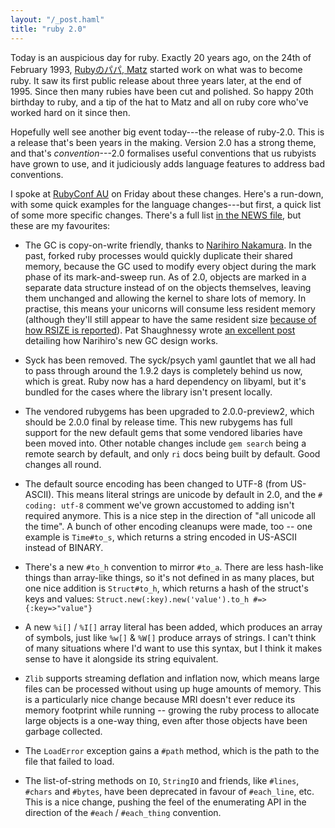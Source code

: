 ```yaml
---
layout: "/_post.haml"
title: "ruby 2.0"
---
```



Today is an auspicious day for ruby. Exactly 20 years ago, on the 24th of February 1993, [Rubyのパパ, Matz](https://twitter.com/yukihiro_matz) started work on what was to become ruby. It saw its first public release about three years later, at the end of 1995. Since then many rubies have been cut and polished. So happy 20th birthday to ruby, and a tip of the hat to Matz and all on ruby core who've worked hard on it since then.

Hopefully well see another big event today---the release of ruby-2.0. This is a release that's been years in the making. Version 2.0 has a strong theme, and that's _convention_---2.0 formalises useful conventions that us rubyists have grown to use, and it judiciously adds language features to address bad conventions.

I spoke at [RubyConf AU](http://www.rubyconf.org.au) on Friday about these changes. Here's a run-down, with some quick examples for the language changes---but first, a quick list of some more specific changes. There's a full list [in the NEWS file](https://github.com/ruby/ruby/blob/trunk/NEWS), but these are my favourites:

- The GC is copy-on-write friendly, thanks to [Narihiro Nakamura](https://twitter.com/nari_en). In the past, forked ruby processes would quickly duplicate their shared memory, because the GC used to modify every object during the mark phase of its mark-and-sweep run. As of 2.0, objects are marked in a separate data structure instead of on the objects themselves, leaving them unchanged and allowing the kernel to share lots of memory. In practise, this means your unicorns will consume less resident memory (although they'll still appear to have the same resident size [because of how RSIZE is reported](http://unix.stackexchange.com/a/34867)). Pat Shaughnessy wrote [an excellent post](http://patshaughnessy.net/2012/3/23/why-you-should-be-excited-about-garbage-collection-in-ruby-2-0) detailing how Narihiro's new GC design works.

- Syck has been removed. The syck/psych yaml gauntlet that we all had to pass through around the 1.9.2 days is completely behind us now, which is great. Ruby now has a hard dependency on libyaml, but it's bundled for the cases where the library isn't present locally.

- The vendored rubygems has been upgraded to 2.0.0-preview2, which should be 2.0.0 final by release time. This new rubygems has full support for the new default gems that some vendored libaries have been moved into. Other notable changes include `gem search` being a remote search by default, and only `ri` docs being built by default. Good changes all round.

- The default source encoding has been changed to UTF-8 (from US-ASCII). This means literal strings are unicode by default in 2.0, and the `# coding: utf-8` comment we've grown accustomed to adding isn't required anymore. This is a nice step in the direction of "all unicode all the time". A bunch of other encoding cleanups were made, too -- one example is `Time#to_s`, which returns a string encoded in US-ASCII instead of BINARY.

- There's a new `#to_h` convention to mirror `#to_a`. There are less hash-like things than array-like things, so it's not defined in as many places, but one nice addition is `Struct#to_h`, which returns a hash of the struct's keys and values: `Struct.new(:key).new('value').to_h #=> {:key=>"value"}`

- A new `%i[]` / `%I[]` array literal has been added, which produces an array of symbols, just like `%w[]` & `%W[]` produce arrays of strings. I can't think of many situations where I'd want to use this syntax, but I think it makes sense to have it alongside its string equivalent.

- `Zlib` supports streaming deflation and inflation now, which means large files can be processed without using up huge amounts of memory. This is a particularly nice change because MRI doesn't ever reduce its memory footprint while running -- growing the ruby process to allocate large objects is a one-way thing, even after those objects have been garbage collected.

- The `LoadError` exception gains a `#path` method, which is the path to the file that failed to load.

- The list-of-string methods on `IO`, `StringIO` and friends, like `#lines`, `#chars` and `#bytes`, have been deprecated in favour of `#each_line`, etc. This is a nice change, pushing the feel of the enumerating API in the direction of the `#each` / `#each_thing` convention.
